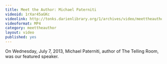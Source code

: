 ```yaml
---
title: Meet the Author: Michael Paterniti
videoid: 1rXar45aGKc
videolink: http://tonks.darienlibrary.org/1/archives/video/meettheauthor/20130707_michael_paterniti.m4v
videoformat: MP4
category: meettheauthor
layout: video
published: yes
---
```


On Wednesday, July 7, 2013, Michael Paterniti, author of The Telling Room, was our featured speaker. 